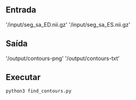 ## Entrada
'/input/seg_sa_ED.nii.gz' '/input/seg_sa_ES.nii.gz'
## Saída
'/output/contours-png' '/output/contours-txt'
## Executar
```sh
python3 find_contours.py
```